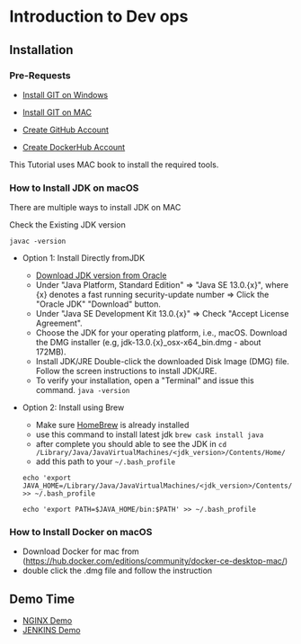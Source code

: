 # Introduction to Dev ops
## Installation

### Pre-Requests
* [Install GIT on Windows](https://git-scm.com/download/win)

* [Install GIT on MAC](https://git-scm.com/download/mac)

* [Create GitHub Account](https://github.com/)

* [Create DockerHub Account](https://hub.docker.com/signup)



This Tutorial uses MAC book to install the required tools.

### How to Install JDK on macOS
There are multiple ways to install JDK on MAC 

Check the Existing JDK version

` javac -version `

* Option 1: Install Directly fromJDK      
  * [Download JDK version from Oracle](https://www.oracle.com/java/technologies/javase-downloads.html)
  * Under "Java Platform, Standard Edition" ⇒ "Java SE 13.0.{x}", where {x} denotes a fast running security-update number ⇒ Click the "Oracle JDK" "Download" button.
  * Under "Java SE Development Kit 13.0.{x}" ⇒ Check "Accept License Agreement".
  * Choose the JDK for your operating platform, i.e., macOS. Download the DMG installer (e.g, jdk-13.0.{x}_osx-x64_bin.dmg - about 172MB).
  * Install JDK/JRE Double-click the downloaded Disk Image (DMG) file. Follow the screen instructions to install JDK/JRE.
  * To verify your installation, open a "Terminal" and issue this command.
  ` java -version ` 
* Option 2: Install using Brew
  * Make sure [HomeBrew](https://brew.sh/) is already installed
  * use this command to install latest jdk  `brew cask install java`
  * after complete you should able to see the JDK in `cd /Library/Java/JavaVirtualMachines/<jdk_version>/Contents/Home/`
  * add this path to your `~/.bash_profile`

  ```
  echo 'export JAVA_HOME=/Library/Java/JavaVirtualMachines/<jdk_version>/Contents/Home' >> ~/.bash_profile

  echo 'export PATH=$JAVA_HOME/bin:$PATH' >> ~/.bash_profile
  ```
  
###  How to Install Docker on macOS  
  * Download Docker for mac from (https://hub.docker.com/editions/community/docker-ce-desktop-mac/)
  * double click the .dmg file and follow the instruction

## Demo Time

* [NGINX Demo](nginx_demo/)
* [JENKINS Demo](nginx_demo/)
